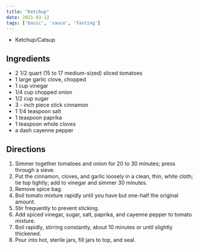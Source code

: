 ```yaml
---
title: "Ketchup"
date: 2021-03-12
tags: ['basic', 'sauce', 'fasting']
---
```


- Ketchup/Catsup

## Ingredients

- 2 1/2 quart (15 to 17 medium-sized) sliced tomatoes
- 1 large garlic clove, chopped
- 1 cup vinegar
- 1/4 cup chopped onion
- 1/2 cup sugar
- 3 - inch piece stick cinnamon
- 1 1/4 teaspoon salt
- 1 teaspoon paprika
- 1 teaspoon whole cloves
- a dash cayenne pepper

## Directions

1. Simmer together tomatoes and onion for 20 to 30 minutes; press through a sieve.
2. Put the cinnamon, cloves, and garlic loosely in a clean, thin, white cloth; tie top tightly; add to vinegar and simmer 30 minutes.
3. Remove spice bag.
4. Boil tomato mixture rapidly until you have but one-half the original amount.
5. Stir frequently to prevent sticking.
6. Add spiced vinegar, sugar, salt, paprika, and cayenne pepper to tomato mixture.
7. Boil rapidly, stirring constantly, about 10 minutes or until slightly thickened.
8. Pour into hot, sterile jars, fill jars to top, and seal.
